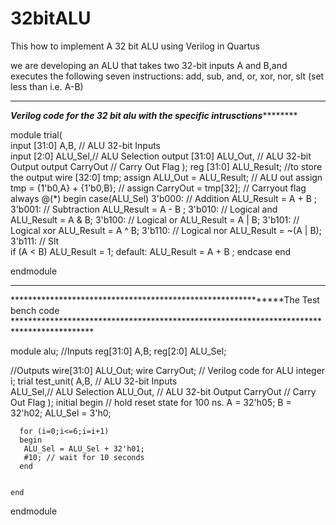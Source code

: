 # 32bitALU
This how to implement A 32 bit ALU using Verilog in Quartus 

we are developing an ALU that takes two 32-bit inputs A and B,and executes the following seven instructions: add, sub, and, or, xor, nor, slt (set less than i.e. A-B)

************************************************************************************************************************************************************************
*************************************************Verilog code for the 32 bit alu with the specific intrusctions*********************************************************

module trial(                            
           input [31:0] A,B,  // ALU 32-bit Inputs                 
           input [2:0] ALU_Sel,// ALU Selection
           output [31:0] ALU_Out, // ALU 32-bit Output
           output CarryOut // Carry Out Flag
    );
    reg [31:0] ALU_Result; //to store the output 
    wire [32:0] tmp;
    assign ALU_Out = ALU_Result; // ALU out
    assign tmp = {1'b0,A} + {1'b0,B}; //
    assign CarryOut = tmp[32]; // Carryout flag
    always @(*)
    begin
        case(ALU_Sel)
        3'b000: // Addition
           ALU_Result = A + B ; 
        3'b001: // Subtraction
           ALU_Result = A - B ;
          3'b010: //  Logical and 
           ALU_Result = A & B;
          3'b100: //  Logical or
           ALU_Result = A | B;
          3'b101: //  Logical xor 
           ALU_Result = A ^ B;
          3'b110: //  Logical nor
           ALU_Result = ~(A | B);
          3'b111: // Slt  
             if (A < B)
			         ALU_Result = 1;
          default: ALU_Result = A + B ; 
        endcase
    end

endmodule

***************************************************************************************************************************************************************************
*************************************************************The Test bench code ******************************************************************************************

module alu;
//Inputs
 reg[31:0] A,B;
 reg[2:0] ALU_Sel;

//Outputs
 wire[31:0] ALU_Out;
 wire CarryOut;
 // Verilog code for ALU
 integer i;
 trial test_unit(
            A,B,  // ALU 32-bit Inputs                 
            ALU_Sel,// ALU Selection
            ALU_Out, // ALU 32-bit Output
            CarryOut // Carry Out Flag
     );
    initial begin
    // hold reset state for 100 ns.
      A = 32'h05;
      B = 32'h02;
      ALU_Sel = 3'h0;
      
      for (i=0;i<=6;i=i+1)
      begin
       ALU_Sel = ALU_Sel + 32'h01;
       #10; // wait for 10 seconds
      end
      
      
    end
endmodule 
